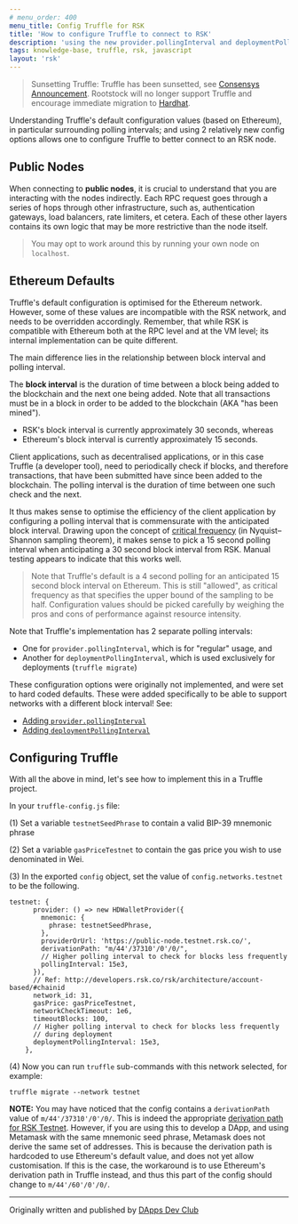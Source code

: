 ```yaml
---
# menu_order: 400
menu_title: Config Truffle for RSK
title: 'How to configure Truffle to connect to RSK'
description: 'using the new provider.pollingInterval and deploymentPollingInterval options in truffle-config.js'
tags: knowledge-base, truffle, rsk, javascript
layout: 'rsk'
---
```


> Sunsetting Truffle: Truffle has been sunsetted, see [Consensys Announcement](https://consensys.io/blog/consensys-announces-the-sunset-of-truffle-and-ganache-and-new-hardhat). Rootstock will no longer support Truffle and encourage immediate migration to [Hardhat](/tools/hardhat/).

Understanding Truffle's default configuration values (based on Ethereum), in particular surrounding polling intervals; and using 2 relatively new config options allows one to configure Truffle to better connect to an RSK node.

## Public Nodes

When connecting to **public nodes**, it is crucial to understand that you are interacting with the nodes indirectly. Each RPC request goes through a series of hops through other infrastructure, such as, authentication gateways, load balancers, rate limiters, et cetera. Each of these other layers contains its own logic that may be more restrictive than the node itself.

> You may opt to work around this by running your own node on `localhost`.

## Ethereum Defaults

Truffle's default configuration is optimised for the Ethereum network. However, some of these values are incompatible with the RSK network, and needs to be overridden accordingly. Remember, that while RSK is compatible with Ethereum both at the RPC level and at the VM level; its internal implementation can be quite different.

The main difference lies in the relationship between block interval and polling interval.

The **block interval** is the duration of time between a block being added to the blockchain and the next one being added. Note that all transactions must be in a block in order to be added to the blockchain (AKA "has been mined").

- RSK's block interval is currently approximately 30 seconds, whereas
- Ethereum's block interval is currently approximately 15 seconds.

Client applications, such as decentralised applications, or in this case Truffle (a developer tool), need to periodically check if blocks, and therefore transactions, that have been submitted have since been added to the blockchain. The polling interval is the duration of time between one such check and the next.

It thus makes sense to optimise the efficiency of the client application by configuring a polling interval that is commensurate with the anticipated block interval. Drawing upon the concept of [critical frequency](https://en.wikipedia.org/wiki/Nyquist%E2%80%93Shannon_sampling_theorem#Critical_frequency) (in Nyquist–Shannon sampling theorem), it makes sense to pick a 15 second polling interval when anticipating a 30 second block interval from RSK. Manual testing appears to indicate that this works well.

> Note that Truffle's default is a 4 second polling for an anticipated 15 second block interval on Ethereum. This is still "allowed", as critical frequency as that specifies the upper bound of the sampling to be half. Configuration values should be picked carefully by weighing the pros and cons of performance against resource intensity.

Note that Truffle's implementation has 2 separate polling intervals:

- One for `provider.pollingInterval`, which is for "regular" usage, and
- Another for `deploymentPollingInterval`, which is used exclusively for deployments (`truffle migrate`)

These configuration options were originally not implemented, and were set to hard coded defaults. These were added specifically to be able to support networks with a different block interval! See:

- [Adding `provider.pollingInterval`](https://twitter.com/DAppsDev/status/1324929409158012929 "DApps Dev Club's tweet about adding provider.pollingInterval")
- [Adding `deploymentPollingInterval`](https://twitter.com/DAppsDev/status/1328695467081756673 "DApps Dev Club's tweet about adding deploymentPollingInterval")

## Configuring Truffle

With all the above in mind, let's see how to implement this in a Truffle project.

In your `truffle-config.js` file:

(1) Set a variable `testnetSeedPhrase` to contain a valid BIP-39 mnemonic phrase

(2) Set a variable `gasPriceTestnet` to contain the gas price you wish to use denominated in Wei.

(3) In the exported `config` object, set the value of `config.networks.testnet` to be the following.

```truffle
testnet: {
      provider: () => new HDWalletProvider({
        mnemonic: {
          phrase: testnetSeedPhrase,
        },
        providerOrUrl: 'https://public-node.testnet.rsk.co/',
        derivationPath: "m/44'/37310'/0'/0/",
        // Higher polling interval to check for blocks less frequently
        pollingInterval: 15e3,
      }),
      // Ref: http://developers.rsk.co/rsk/architecture/account-based/#chainid
      network_id: 31,
      gasPrice: gasPriceTestnet,
      networkCheckTimeout: 1e6,
      timeoutBlocks: 100,
      // Higher polling interval to check for blocks less frequently
      // during deployment
      deploymentPollingInterval: 15e3,
    },
```

(4) Now you can run `truffle` sub-commands with this network selected, for example:

```truffle
truffle migrate --network testnet
```

**NOTE:** You may have noticed that the config contains a `derivationPath` value of `m/44'/37310'/0'/0/`. This is indeed the appropriate
[derivation path for RSK Testnet](/rsk/architecture/account-based/#derivation-path-info).
However, if you are using this to develop a DApp, and using Metamask with the same mnemonic seed phrase, Metamask does not derive the same set of addresses. This is because the derivation path is hardcoded to use Ethereum's default value, and does not yet allow customisation.
If this is the case, the workaround is to use Ethereum's derivation path in Truffle instead, and thus this part of the config should change to `m/44'/60'/0'/0/`.

----

Originally written and published by [DApps Dev Club](https://dappsdev.org/blog/2021-02-24-how-to-configure-truffle-to-connect-to-rsk/)
